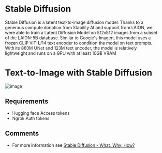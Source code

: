 # Stable Diffusion 
Stable Diffusion is a latent text-to-image diffusion model. Thanks to a generous compute donation from Stability AI and support from LAION, we were able to train a Latent Diffusion Model on 512x512 images from a subset of the LAION-5B database. Similar to Google's Imagen, this model uses a frozen CLIP ViT-L/14 text encoder to condition the model on text prompts. With its 860M UNet and 123M text encoder, the model is relatively lightweight and runs on a GPU with at least 10GB VRAM

# Text-to-Image with Stable Diffusion

![image](https://user-images.githubusercontent.com/106483459/209474631-3ae678c0-b6a4-4f46-b08d-069a2661fc3d.png)

## Requirements

- Hugging face Access tokens
- Ngrok Auth tokens

## Comments 

- For more information see [Stable Diffusion - What, Why, How?](https://youtu.be/ltLNYA3lWAQ)
